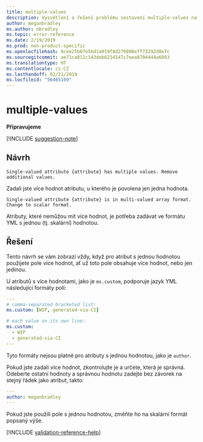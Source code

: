 ```yaml
---
title: multiple-values
description: Vysvětlení a řešení problému sestavení multiple-values na webu Docs
author: meganbradley
ms.author: mbradley
ms.topic: error-reference
ms.date: 2/19/2019
ms.prod: non-product-specific
ms.openlocfilehash: 8cee25b07e5bd1e019f8d270888eff73292d8e7c
ms.sourcegitcommit: ae71ca811c143deb6214147c7eea8704444a6093
ms.translationtype: HT
ms.contentlocale: cs-CZ
ms.lasthandoff: 02/21/2019
ms.locfileid: "56465109"
---
```

# <a name="multiple-values"></a>multiple-values

**Připravujeme**

[!INCLUDE [suggestion-note](includes/suggestion-note.md)]

## <a name="suggestion"></a>Návrh

`Single-valued attribute {attribute} has multiple values. Remove additional values.`

Zadali jste více hodnot atributu, u kterého je povolena jen jedna hodnota.

`Single-valued attribute {attribute} is in multi-valued array format. Change to scalar format.`

Atributy, které nemůžou mít více hodnot, je potřeba zadávat ve formátu YML s jednou (tj. skalární) hodnotou.

## <a name="resolution"></a>Řešení

Tento návrh se vám zobrazí vždy, když pro atribut s jednou hodnotou použijete pole více hodnot, ať už toto pole obsahuje více hodnot, nebo jen jedinou.

U atributů s více hodnotami, jako je `ms.custom`, podporuje jazyk YML následující formáty polí:

```yml
---
# comma-separated bracketed list:
ms.custom: [WIP, generated-via-CI]

# each value on its own line:
ms.custom:
  - WIP
  - generated-via-CI
---
```

Tyto formáty nejsou platné pro atributy s jednou hodnotou, jako je `author`.

Pokud jste zadali více hodnot, zkontrolujte je a určete, která je správná. Odeberte ostatní hodnoty a správnou hodnotu zadejte bez závorek na stejný řádek jako atribut, takto:

```yml
---
author: meganbradley
---
```

Pokud jste použili pole s jednou hodnotou, změňte ho na skalární formát popsaný výše.

<!--make sure to add this file to your includes folder and verify the path-->
[!INCLUDE [validation-reference-help](includes/validation-reference-help.md)]
